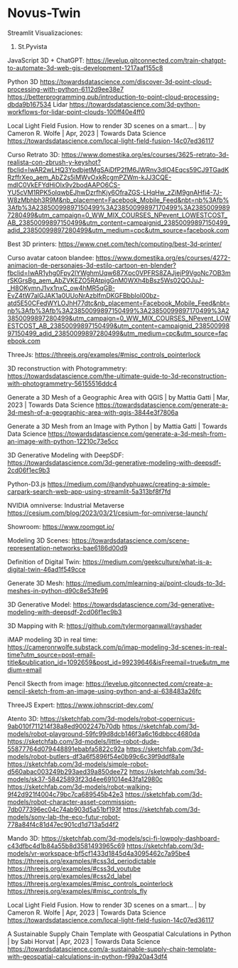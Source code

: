 # Novus-Twin

Streamlit Visualizaciones:
1) St.Pyvista

JavaScript 3D + ChatGPT: 
https://levelup.gitconnected.com/train-chatgpt-to-automate-3d-web-gis-development-1217aaf155c8

Python 3D 
https://towardsdatascience.com/discover-3d-point-cloud-processing-with-python-6112d9ee38e7
https://betterprogramming.pub/introduction-to-point-cloud-processing-dbda9b167534
Lidar
https://towardsdatascience.com/3d-python-workflows-for-lidar-point-clouds-100ff40e4ff0

Local Light Field Fusion. How to render 3D scenes on a smart… | by Cameron R. Wolfe | Apr, 2023 | Towards Data Science
https://towardsdatascience.com/local-light-field-fusion-14c07ed36117

Curso Retrato 3D:
https://www.domestika.org/es/courses/3625-retrato-3d-realista-con-zbrush-y-keyshot?fbclid=IwAR2wLHQ3YpdbjetMgSAjDfP2fM6JWRnv3dlO4Eqcs59CJ9TGadKRzffrXeo_aem_AbZ2s5iMWvOxkRcgmPZWm-kJJ3CQE-mdlC0VkEFYdHiOlx9v2bodAAPO6CS-YU5cVM1RPK5oIqwbEJhwDzrfhKjy6OfraZGS-LHqHw_zZiM9gnAHfi4-7J-W8zMbhbh3R9M&nb_placement=Facebook_Mobile_Feed&nbt=nb%3Afb%3Afb%3A23850099897150499%3A23850099897170499%3A23850099897280499&utm_campaign=0_WW_MIX_COURSES_NPevent_LOWESTCOST_AB_23850099897150499&utm_content=campaignid_23850099897150499_adid_23850099897280499&utm_medium=cpc&utm_source=facebook.com

Best 3D printers:
https://www.cnet.com/tech/computing/best-3d-printer/

Curso avatar catoon blandee:
https://www.domestika.org/es/courses/4272-animacion-de-personajes-3d-estilo-cartoon-en-blender?fbclid=IwAR1yhg0Fpy2lYWghmUqw687Xpc0VPFRS8ZAJjejP9VgoNc7OB3mrSKGrsBg_aem_AbZVKEZO5RAtpjgGnM0WXh4bBsz5Ws02QOJuJ-_H8OKymnJ1vx1nxC_ow4hMR5qGB-EvZ4tW7alGJAK1a0UUoNrAzbIfmDKGFBbbIoI00bz-atd5E50CFedWYLOJhH77dtc&nb_placement=Facebook_Mobile_Feed&nbt=nb%3Afb%3Afb%3A23850099897150499%3A23850099897170499%3A23850099897280499&utm_campaign=0_WW_MIX_COURSES_NPevent_LOWESTCOST_AB_23850099897150499&utm_content=campaignid_23850099897150499_adid_23850099897280499&utm_medium=cpc&utm_source=facebook.com

ThreeJs:
https://threejs.org/examples/#misc_controls_pointerlock

3D reconstruction with Photogrammetry:
https://towardsdatascience.com/the-ultimate-guide-to-3d-reconstruction-with-photogrammetry-56155516ddc4

Generate a 3D Mesh of a Geographic Area with QGIS | by Mattia Gatti | Mar, 2023 | Towards Data Science
https://towardsdatascience.com/generate-a-3d-mesh-of-a-geographic-area-with-qgis-3844e3f7806a

Generate a 3D Mesh from an Image with Python | by Mattia Gatti | Towards Data Science
https://towardsdatascience.com/generate-a-3d-mesh-from-an-image-with-python-12210c73e5cc

3D Generative Modeling with DeepSDF:
https://towardsdatascience.com/3d-generative-modeling-with-deepsdf-2cd06f1ec9b3

Python-D3.js
https://medium.com/@andyphuawc/creating-a-simple-carpark-search-web-app-using-streamlit-5a313bf8f7fd

NVIDIA omniverse: Industrial Metaverse
https://cesium.com/blog/2023/03/21/cesium-for-omniverse-launch/

Showroom:
https://www.roomgpt.io/

Modeling 3D Scenes:
https://towardsdatascience.com/scene-representation-networks-bae6186d00d9

Definition of Digital Twin:
https://medium.com/geekculture/what-is-a-digital-twin-46ad1f549cce

Generate 3D Mesh:
https://medium.com/mlearning-ai/point-clouds-to-3d-meshes-in-python-d90c8e53fe96

3D Generative Model:
https://towardsdatascience.com/3d-generative-modeling-with-deepsdf-2cd06f1ec9b3

3D Mapping with R:
https://github.com/tylermorganwall/rayshader

iMAP modeling 3D in real time:
https://cameronrwolfe.substack.com/p/imap-modeling-3d-scenes-in-real-time?utm_source=post-email-title&publication_id=1092659&post_id=99239646&isFreemail=true&utm_medium=email

Pencil Skecth from image:
https://levelup.gitconnected.com/create-a-pencil-sketch-from-an-image-using-python-and-ai-638483a26fc

ThreeJS Expert:
https://www.johnscript-dev.com/


Atento 3D:
https://sketchfab.com/3d-models/robot-copernicus-9ab010f711214f38a8ed9002247b70db
https://sketchfab.com/3d-models/robot-playground-59fc99d8dcb146f3a6c16dbbcc4680da
https://sketchfab.com/3d-models/little-robot-dude-55877764d079448891ebabfa5822c92a
https://sketchfab.com/3d-models/robot-butlers-df3a6f5896f54e0b99c6c39f9ddf8a1e
https://sketchfab.com/3d-models/simple-robot-d560abac003249b293aed39a850dee72
https://sketchfab.com/3d-models/sk37-58425893f23d4ee691014e43fa12980c
https://sketchfab.com/3d-models/robot-walking-9f42d921f4004c79bc7ca689545b42e3
https://sketchfab.com/3d-models/robot-character-asset-commission-7db077396ec04c74ab903d5a51bf193f
https://sketchfab.com/3d-models/sony-lab-the-eco-futur-robot-778a84f4c81d47ec901cd1d713a5d4f2


Mando 3D:
https://sketchfab.com/3d-models/sci-fi-lowpoly-dashboard-c43dfbc4d1b84a55b8d3581493965c69
https://sketchfab.com/3d-models/vr-workspace-bf5cf1433d1845d4a3095462c7a95be4
https://threejs.org/examples/#css3d_periodictable
https://threejs.org/examples/#css3d_youtube
https://threejs.org/examples/#css2d_label
https://threejs.org/examples/#misc_controls_pointerlock
https://threejs.org/examples/#misc_controls_fly


Local Light Field Fusion. How to render 3D scenes on a smart… | by Cameron R. Wolfe | Apr, 2023 | Towards Data Science
https://towardsdatascience.com/local-light-field-fusion-14c07ed36117


A Sustainable Supply Chain Template with Geospatial Calculations in Python | by Sabi Horvat | Apr, 2023 | Towards Data Science
https://towardsdatascience.com/a-sustainable-supply-chain-template-with-geospatial-calculations-in-python-f99a20a43df4


